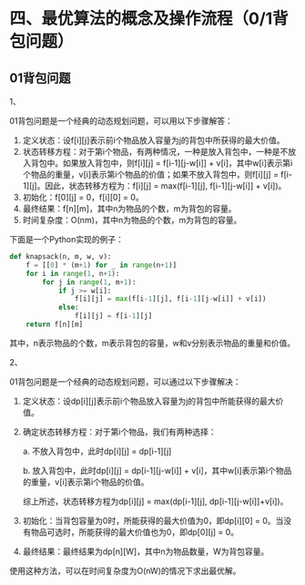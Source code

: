 # 四、最优算法的概念及操作流程（0/1背包问题）

## 01背包问题

1、

01背包问题是一个经典的动态规划问题，可以用以下步骤解答：

1. 定义状态：设f[i][j]表示前i个物品放入容量为j的背包中所获得的最大价值。
2. 状态转移方程：对于第i个物品，有两种情况，一种是放入背包中，一种是不放入背包中。如果放入背包中，则f[i][j] = f[i-1][j-w[i]] + v[i]，其中w[i]表示第i个物品的重量，v[i]表示第i个物品的价值；如果不放入背包中，则f[i][j] = f[i-1][j]。因此，状态转移方程为：f[i][j] = max(f[i-1][j], f[i-1][j-w[i]] + v[i])。
3. 初始化：f[0][j] = 0，f[i][0] = 0。
4. 最终结果：f[n][m]，其中n为物品的个数，m为背包的容量。
5. 时间复杂度：O(nm)，其中n为物品的个数，m为背包的容量。

下面是一个Python实现的例子：

```python
def knapsack(n, m, w, v):
    f = [[0] * (m+1) for _ in range(n+1)]
    for i in range(1, n+1):
        for j in range(1, m+1):
            if j >= w[i]:
                f[i][j] = max(f[i-1][j], f[i-1][j-w[i]] + v[i])
            else:
                f[i][j] = f[i-1][j]
    return f[n][m]
```

其中，n表示物品的个数，m表示背包的容量，w和v分别表示物品的重量和价值。



2、

01背包问题是一个经典的动态规划问题，可以通过以下步骤解决：

1. 定义状态：设dp[i][j]表示前i个物品放入容量为j的背包中所能获得的最大价值。

2. 确定状态转移方程：对于第i个物品，我们有两种选择：

   a. 不放入背包中，此时dp[i][j] = dp[i-1][j]

   b. 放入背包中，此时dp[i][j] = dp[i-1][j-w[i]] + v[i]，其中w[i]表示第i个物品的重量，v[i]表示第i个物品的价值。

   综上所述，状态转移方程为dp[i][j] = max(dp[i-1][j], dp[i-1][j-w[i]]+v[i])。

3. 初始化：当背包容量为0时，所能获得的最大价值为0，即dp[i][0] = 0。当没有物品可选时，所能获得的最大价值也为0，即dp[0][j] = 0。

4. 最终结果：最终结果为dp[n][W]，其中n为物品数量，W为背包容量。

使用这种方法，可以在时间复杂度为O(nW)的情况下求出最优解。